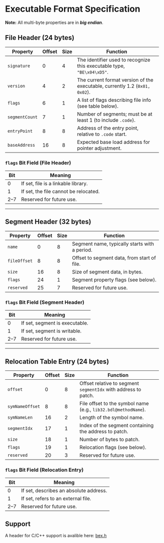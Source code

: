 # Executable Format Specification
**Note:** All multi-byte properties are in ***big endian***.

## File Header (24 bytes)

| Property      | Offset | Size | Function |
|---------------|--------|------|----------|
| `signature`   | 0      | 4    | The identifier used to recognize this executable type, `"BE\x04\xD5"`. |
| `version`     | 4      | 2    | The current format version of the executable, currently 1.2 (`0x01, 0x02`). |
| `flags`       | 6      | 1    | A list of flags describing file info (see table below). |
| `segmentCount`| 7      | 1    | Number of segments; must be at least 1 (to include `.code`). |
| `entryPoint`  | 8      | 8    | Address of the entry point, relative to `.code` start. |
| `baseAddress` | 16     | 8    | Expected base load address for pointer adjustment. |

### `flags` Bit Field (File Header)

| Bit | Meaning |
|-----|---------|
| 0   | If set, file is a linkable library. |
| 1   | If set, the file cannot be relocated. |
| 2–7 | Reserved for future use. |

---

## Segment Header (32 bytes)

| Property     | Offset | Size | Function |
|--------------|--------|------|----------|
| `name`       | 0      | 8    | Segment name, typically starts with a period. |
| `fileOffset` | 8      | 8    | Offset to segment data, from start of file. |
| `size`       | 16     | 8    | Size of segment data, in bytes. |
| `flags`      | 24     | 1    | Segment property flags (see below). |
| `reserved`   | 25     | 7    | Reserved for future use. |

### `flags` Bit Field (Segment Header)

| Bit | Meaning |
|-----|---------|
| 0   | If set, segment is executable. |
| 1   | If set, segment is writable. |
| 2–7 | Reserved for future use. |

---

## Relocation Table Entry (24 bytes)

| Property       | Offset | Size | Function |
|----------------|--------|------|----------|
| `offset`       | 0      | 8    | Offset relative to segment `segmentIdx` with address to patch. |
| `symNameOffset`| 8      | 8    | File offset to the symbol name (e.g., `lib32.bdl@methodName`). |
| `symNameLen`   | 16     | 2    | Length of the symbol name. |
| `segmentIdx`   | 17     | 1    | Index of the segment containing the address to patch. |
| `size`         | 18     | 1    | Number of bytes to patch. |
| `flags`        | 19     | 1    | Relocation flags (see below). |
| `reserved`     | 20     | 3    | Reserved for future use. |

### `flags` Bit Field (Relocation Entry)

| Bit | Meaning |
|-----|---------|
| 0   | If set, describes an absolute address. |
| 1   | If set, refers to an external file. |
| 2–7 | Reserved for future use. |

## Support
A header for C/C++ support is avalible here: [<u>bex.h</u>](https://github.com/ImaEntity/BexLink/blob/main/src/include/bex.h)
